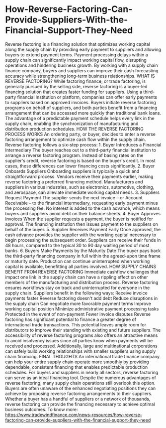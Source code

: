 # How-Reverse-Factoring-Can-Provide-Suppliers-With-the-Financial-Support-They-Need
Reverse factoring is a financing solution that optimizes working capital along the supply chain by providing early payment to suppliers and allowing buyers to extend payment terms. Payment processing delays within a supply chain can significantly impact working capital flow, disrupting operations and hindering business growth. By working with a supply chain finance company, buyers and suppliers can improve their cash forecasting accuracy while strengthening long-term business relationships. WHAT IS REVERSE FACTORING? While factoring finance, or trade factoring, is generally pursued by the selling side, reverse factoring is a buyer-led financing solution that creates faster funding for suppliers. Using a third-party financial institution or platform, companies can offer early payments to suppliers based on approved invoices. Buyers initiate reverse factoring programs on behalf of suppliers, and both parties benefit from a financing arrangement that can be accessed more quickly than traditional bank loans. The advantage of a predictable payment schedule helps every link in the supply chain, enabling the synchronization of manufacturing and distribution production schedules. HOW THE REVERSE FACTORING PROCESS WORKS An ordering party, or buyer, decides to enter a reverse factoring arrangement to optimize cash flow within the supply chain. Reverse factoring follows a six-step process: 1. Buyer Introduces a Financial Intermediary The buyer reaches out to a third-party financial institution to arrange a reverse factoring program. Instead of basing rates on the supplier's credit, reverse factoring is based on the buyer's credit. In most cases, these differences can lower financing costs significantly. 2. Buyer Onboards Suppliers Onboarding suppliers is typically a quick and straightforward process. Vendors receive their payments earlier, making reverse factoring a preferred financing method. Manufacturers and suppliers in various industries, such as electronics, automotive, clothing, and aerospace, can alleviate immediate working capital needs. 3. Suppliers Request Payment The supplier sends the next invoice – or Account Receivable – to the financial intermediary, requesting early payment minus the processing fee. No interest is added to the cash advance, which means buyers and suppliers avoid debt on their balance sheets. 4. Buyer Approves Invoices When the supplier requests a payment, the buyer is notified for approval. The financing institution then issues payment to the suppliers on behalf of the buyer. 5. Supplier Receives Payment Early Once approved, the cash advance provides the supplier with the working capital necessary to begin processing the subsequent order. Suppliers can receive their funds in 48 hours, compared to the typical 30 to 90 day waiting period of most banks. 6. Buyers Make Payments by the Maturity Date The buyer pays back the third-party financing company in full within the agreed-upon time frame or maturity date. Production can continue uninterrupted when working capital is available, benefitting all parties involved. HOW SUPPLY CHAINS BENEFIT FROM REVERSE FACTORING Immediate cashflow challenges that impact one link in the supply chain can have a rippling effect on other members of the manufacturing and distribution process. Reverse factoring ensures workflows stay on track and uninterrupted for everyone in the supply chain. Suppliers benefit in the following ways: Receive invoice payments faster Reverse factoring doesn't add debt Reduce disruptions in the supply chain Can negotiate more favorable payment terms Improve working capital position Minimize administrative payment processing tasks Protected in the event of non-payment Fewer invoice disputes Reverse factoring has significant potential to finance a greater degree of international trade transactions. This potential leaves ample room for distributors to improve their standing with existing and future suppliers. The accessibility of reverse factoring programs also offers an attractive means to avoid insolvency issues since all parties know when payments will be received and processed. Additionally, large and multinational corporations can safely build working relationships with smaller suppliers using supply chain financing. FINAL THOUGHTS An international trade finance company can help your entire supply chain operate more smoothly by providing dependable, consistent financing that enables predictable production schedules. For buyers and suppliers in nearly all sectors, reverse factoring can serve as an ideal financing tool. Despite the numerous advantages of reverse factoring, many supply chain operations still overlook this option. Buyers are often unaware of the enhanced negotiating positions they can achieve by proposing reverse factoring arrangements to their suppliers. Whether a buyer has a handful of suppliers or a network of thousands, reverse factoring can provide the financing necessary to achieve optimal business outcomes.  To know more: https://www.tradewindfinance.com/news-resources/how-reverse-factoring-can-provide-suppliers-with-the-financial-support-they-need
